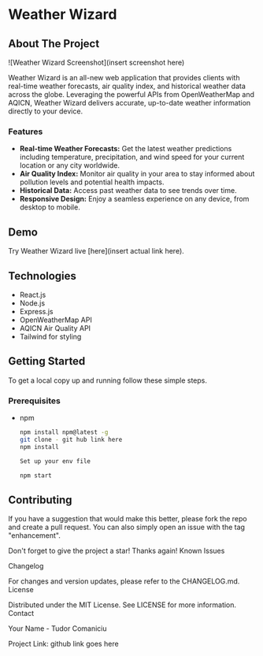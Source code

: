 # Weather Wizard

## About The Project

![Weather Wizard Screenshot](insert screenshot here)

Weather Wizard is an all-new web application that provides clients with real-time weather forecasts, air quality index, and historical weather data across the globe. Leveraging the powerful APIs from OpenWeatherMap and AQICN, Weather Wizard delivers accurate, up-to-date weather information directly to your device.

### Features

- **Real-time Weather Forecasts:** Get the latest weather predictions including temperature, precipitation, and wind speed for your current location or any city worldwide.
- **Air Quality Index:** Monitor air quality in your area to stay informed about pollution levels and potential health impacts.
- **Historical Data:** Access past weather data to see trends over time.
- **Responsive Design:** Enjoy a seamless experience on any device, from desktop to mobile.

## Demo

Try Weather Wizard live [here](insert actual link here).

## Technologies

- React.js
- Node.js
- Express.js
- OpenWeatherMap API
- AQICN Air Quality API
- Tailwind for styling

## Getting Started

To get a local copy up and running follow these simple steps.

### Prerequisites

- npm

  ```sh
  npm install npm@latest -g
  git clone - git hub link here
  npm install

  Set up your env file

  npm start
  ```

## Contributing

If you have a suggestion that would make this better, please fork the repo and create a pull request. You can also simply open an issue with the tag "enhancement".

Don't forget to give the project a star! Thanks again!
Known Issues

Changelog

For changes and version updates, please refer to the CHANGELOG.md.
License

Distributed under the MIT License. See LICENSE for more information.
Contact

Your Name - Tudor Comaniciu

Project Link: github link goes here
